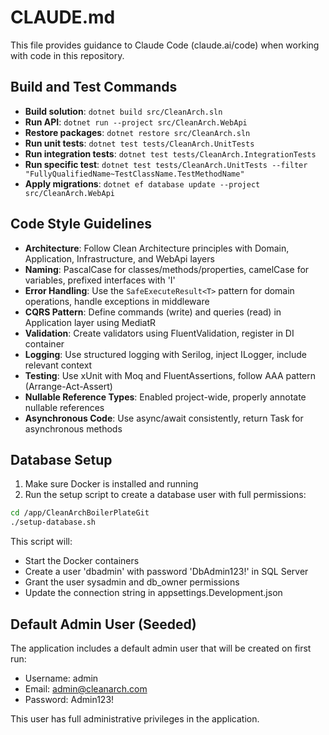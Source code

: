 # CLAUDE.md

This file provides guidance to Claude Code (claude.ai/code) when working with code in this repository.

## Build and Test Commands

- **Build solution**: `dotnet build src/CleanArch.sln`
- **Run API**: `dotnet run --project src/CleanArch.WebApi`
- **Restore packages**: `dotnet restore src/CleanArch.sln`
- **Run unit tests**: `dotnet test tests/CleanArch.UnitTests`
- **Run integration tests**: `dotnet test tests/CleanArch.IntegrationTests`
- **Run specific test**: `dotnet test tests/CleanArch.UnitTests --filter "FullyQualifiedName~TestClassName.TestMethodName"`
- **Apply migrations**: `dotnet ef database update --project src/CleanArch.WebApi`

## Code Style Guidelines

- **Architecture**: Follow Clean Architecture principles with Domain, Application, Infrastructure, and WebApi layers
- **Naming**: PascalCase for classes/methods/properties, camelCase for variables, prefixed interfaces with 'I'
- **Error Handling**: Use the `SafeExecuteResult<T>` pattern for domain operations, handle exceptions in middleware
- **CQRS Pattern**: Define commands (write) and queries (read) in Application layer using MediatR
- **Validation**: Create validators using FluentValidation, register in DI container
- **Logging**: Use structured logging with Serilog, inject ILogger<T>, include relevant context
- **Testing**: Use xUnit with Moq and FluentAssertions, follow AAA pattern (Arrange-Act-Assert)
- **Nullable Reference Types**: Enabled project-wide, properly annotate nullable references
- **Asynchronous Code**: Use async/await consistently, return Task<T> for asynchronous methods

## Database Setup

1. Make sure Docker is installed and running
2. Run the setup script to create a database user with full permissions:

```bash
cd /app/CleanArchBoilerPlateGit
./setup-database.sh
```

This script will:
- Start the Docker containers
- Create a user 'dbadmin' with password 'DbAdmin123!' in SQL Server
- Grant the user sysadmin and db_owner permissions
- Update the connection string in appsettings.Development.json

## Default Admin User (Seeded)

The application includes a default admin user that will be created on first run:

- Username: admin
- Email: admin@cleanarch.com
- Password: Admin123!

This user has full administrative privileges in the application.